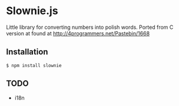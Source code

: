 Slownie.js
==========

Little library for converting numbers into polish words. 
Ported from C version at found at http://4programmers.net/Pastebin/1668

Installation
------------

```
$ npm install slownie
```

TODO
----

* i18n
